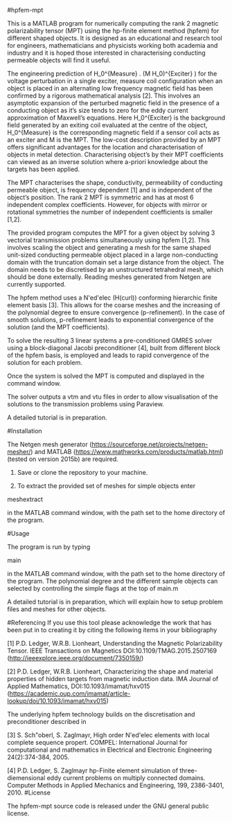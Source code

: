 #hpfem-mpt

This is a MATLAB program for numerically computing the rank 2 magnetic polarizability tensor (MPT) using the hp-finite element method (hpfem) for different shaped objects. It is designed as an educational and research tool for engineers, mathematicians and physicists working both academia and industry and it is hoped those interested in characterising conducting permeable objects will find it useful.

The engineering prediction of H_0^{Measure} . (M H_0)^{Exciter} ) for the voltage perturbation in a single exciter, measure coil configuration when an object is placed in an alternating low frequency magnetic field has been confirmed by a rigorous mathematical analysis [2].  This involves an asymptotic expansion of the perturbed magnetic field in the presence of a conducting object as it’s size tends to zero for the eddy current approximation of Maxwell’s equations. Here H_0^{Exciter} is the background field generated by an exiting coil evaluated at the centre of the object, H_0^{Measure} is the corresponding magnetic field if a sensor coil acts as an exciter and M is the MPT. The low-cost description provided by an MPT offers significant advantages for the location and characterisation of objects in metal detection. Characterising object’s by their MPT coefficients can viewed as an inverse solution where a-priori knowledge about the targets has been applied.

The MPT characterises the shape, conductivity, permeability of conducting permeable object, is frequency dependent [1] and is independent of the object’s position. The rank 2 MPT is symmetric and has at most 6 independent complex coefficients. However, for objects with mirror or rotational symmetries the number of independent coefficients is smaller [1,2]. 

The provided program computes the MPT for a given object by solving 3 vectorial transmission problems simultaneously using hpfem [1,2]. This involves scaling the object and generating a mesh for the same shaped unit-sized conducting permeable object placed in a large non-conducting domain with the truncation domain set a large distance from the object. The domain needs to be discretised by an unstructured tetrahedral mesh, which should be done externally. Reading meshes generated from Netgen are currently supported.

The hpfem method uses a N\'ed\'elec (H(curl)) conforming hierarchic finite element basis [3]. This allows for the coarse meshes and the increasing of the polynomial degree to ensure convergence (p-refinement). In the case of smooth solutions, p-refinement leads to exponential convergence of the solution (and the MPT coefficients).

To solve the resulting 3 linear systems a pre-conditioned GMRES solver using a block-diagonal Jacobi preconditioner [4], built from different block of the hpfem basis, is employed and leads to rapid convergence of the solution for each problem.

Once the system is solved the MPT is computed and displayed in the command window.

The solver outputs a vtm and vtu files in order to allow visualisation of the solutions to the transmission problems using Paraview.

A detailed tutorial is in preparation.
 
#Installation

The Netgen mesh generator (https://sourceforge.net/projects/netgen-mesher/) and MATLAB (https://www.mathworks.com/products/matlab.html) (tested on version 2015b) are required.

1. Save or clone the repository to your machine.

2. To extract the provided set of meshes for simple objects enter

meshextract

in the MATLAB command window, with the path set to the home directory of the program.

#Usage

The program is run by typing

main

in the MATLAB command window, with the path set to the home directory of the program. The polynomial degree and the different sample objects can selected by controlling the simple flags at the top of main.m

A detailed tutorial is in preparation, which will explain how to setup problem files and meshes for other objects.

#Referencing
If you use this tool please acknowledge the work that has been put in to creating it by citing the following items in your bibliography

[1] P.D. Ledger, W.R.B. Lionheart, Understanding the Magnetic Polarizability Tensor. IEEE Transactions on Magnetics DOI:10.1109/TMAG.2015.2507169 (http://ieeexplore.ieee.org/document/7350159/)

[2] P.D. Ledger, W.R.B. Lionheart, Characterizing the shape and material properties of hidden targets from magnetic induction data. IMA Journal of Applied Mathematics, DOI:10.1093/imamat/hxv015 (https://academic.oup.com/imamat/article-lookup/doi/10.1093/imamat/hxv015)

The underlying hpfem technology builds on the discretisation and preconditioner described in

[3] S. Sch\"oberl, S. Zaglmayr, High order N\'ed\'elec elements with local complete sequence propert. COMPEL: International Journal for computational and mathematics in Electrical and Electronic Engineering 24(2):374-384, 2005.

[4] P.D. Ledger, S. Zaglmayr hp-Finite element simulation of three-diemensional eddy current problems on multiply connected domains. Computer Methods in Applied Mechanics and Engineering, 199, 2386-3401, 2010.
#License 

The hpfem-mpt source code is released under the GNU general public license.



